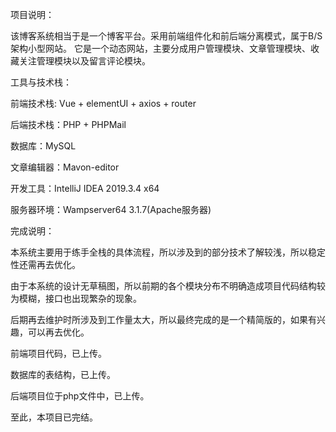 项目说明：

该博客系统相当于是一个博客平台。采用前端组件化和前后端分离模式，属于B/S架构小型网站。
它是一个动态网站，主要分成用户管理模块、文章管理模块、收藏关注管理模块以及留言评论模块。


工具与技术栈：

前端技术栈: Vue + elementUI + axios + router

后端技术栈：PHP + PHPMail

数据库：MySQL

文章编辑器：Mavon-editor

开发工具：IntelliJ IDEA 2019.3.4 x64

服务器环境：Wampserver64 3.1.7(Apache服务器)



完成说明：

本系统主要用于练手全栈的具体流程，所以涉及到的部分技术了解较浅，所以稳定性还需再去优化。

由于本系统的设计无草稿图，所以前期的各个模块分布不明确造成项目代码结构较为模糊，接口也出现繁杂的现象。

后期再去维护时所涉及到工作量太大，所以最终完成的是一个精简版的，如果有兴趣，可以再去优化。

前端项目代码，已上传。

数据库的表结构，已上传。

后端项目位于php文件中，已上传。


至此，本项目已完结。
